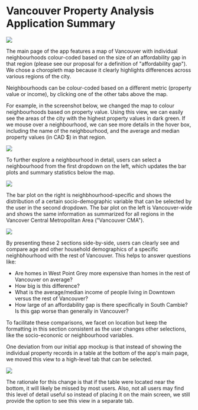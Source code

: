 # Vancouver Property Analysis Application Summary

![](screenshots/app_main.png)

The main page of the app features a map of Vancouver with individual neighbourhoods colour-coded based on the size of an affordability gap in that region (please see our proposal for a definition of "affordability gap"). We chose a choropleth map because it clearly highlights differences across various regions of the city.

 Neighbourhoods can be colour-coded based on a different metric (property value or income), by clicking one of the other tabs above the map.

For example, in the screenshot below, we changed the map to colour neighbourhoods based on property value. Using this view, we can easily see the areas of the city with the highest property values in dark green. If we mouse over a neighbourhood, we can see more details in the hover box, including the name of the neighbourhood, and the average and median property values (in CAD $) in that region.

![](screenshots/prop_val_map.png)

To further explore a neighbourhood in detail, users can select a neighbourhood from the first dropdown on the left, which updates the bar plots and summary statistics below the map.

![](screenshots/city_dropdown.png)

 The bar plot on the right is neighbhourhood-specific and shows the distribution of a certain socio-demographic variable that can be selected by the user in the second dropdown. The bar plot on the left is Vancouver-wide and shows the same information as summarized for all regions in the Vancover Central Metropolitan Area ("Vancouver CMA").

 ![](screenshots/barplots.png)

By presenting these 2 sections side-by-side, users can clearly see and compare age and other household demographics of a specific neighbhourhood with the rest of Vancouver. This helps to answer questions like:

* Are homes in West Point Grey more expensive than homes in the rest of Vancouver on average?
* How big is this difference?
* What is the average/median income of people living in Downtown versus the rest of Vancouver?
* How large of an affordability gap is there specifically in South Cambie? Is this gap worse than generally in Vancouver?

To facilitate these comparisons, we facet on location but keep the formatting in this section consistent as the user changes other selections, like the socio-econonic or neighbourhood variables.

One deviation from our initial app mockup is that instead of showing the individual property records in a table at the bottom of the app's main page, we moved this view to a high-level tab that can be selected.

 ![](screenshots/records_tab.png)

The rationale for this change is that if the table were located near the bottom, it will likely be missed by most users. Also, not all users may find this level of detail useful so instead of placing it on the main screen, we still provide the option to see this view in a separate tab.

